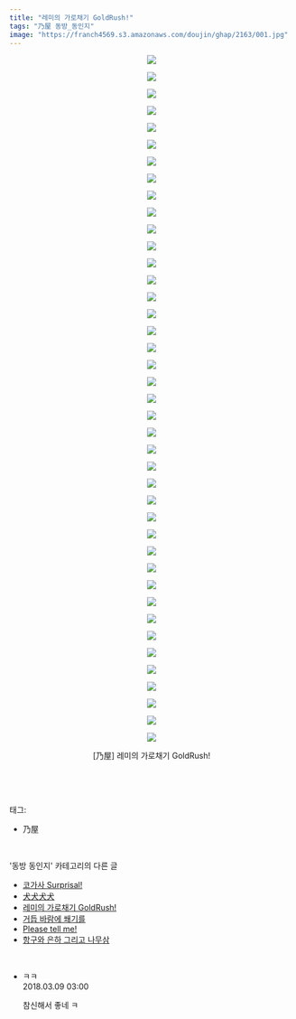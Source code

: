 ```yaml
---
title: "레미의 가로채기 GoldRush!"
tags: "乃屋 동방_동인지"
image: "https://franch4569.s3.amazonaws.com/doujin/ghap/2163/001.jpg"
---
```

<div class="article">
<p style="text-align: center; clear: none; float: none;"><img src="{{ site.imgserver2 }}/ghap/2163/001.jpg"/></p>
<p style="text-align: center; clear: none; float: none;"><img src="{{ site.imgserver2 }}/ghap/2163/002.jpg"/></p>
<p style="text-align: center; clear: none; float: none;"><img src="{{ site.imgserver2 }}/ghap/2163/003.jpg"/></p>
<p style="text-align: center; clear: none; float: none;"><img src="{{ site.imgserver2 }}/ghap/2163/004.jpg"/></p>
<p style="text-align: center; clear: none; float: none;"><img src="{{ site.imgserver2 }}/ghap/2163/005.jpg"/></p>
<p style="text-align: center; clear: none; float: none;"><img src="{{ site.imgserver2 }}/ghap/2163/006.jpg"/></p>
<p style="text-align: center; clear: none; float: none;"><img src="{{ site.imgserver2 }}/ghap/2163/007.jpg"/></p>
<p style="text-align: center; clear: none; float: none;"><img src="{{ site.imgserver2 }}/ghap/2163/008.jpg"/></p>
<p style="text-align: center; clear: none; float: none;"><img src="{{ site.imgserver2 }}/ghap/2163/009.jpg"/></p>
<p style="text-align: center; clear: none; float: none;"><img src="{{ site.imgserver2 }}/ghap/2163/010.jpg"/></p>
<p style="text-align: center; clear: none; float: none;"><img src="{{ site.imgserver2 }}/ghap/2163/011.jpg"/></p>
<p style="text-align: center; clear: none; float: none;"><img src="{{ site.imgserver2 }}/ghap/2163/012.jpg"/></p>
<p style="text-align: center; clear: none; float: none;"><img src="{{ site.imgserver2 }}/ghap/2163/013.jpg"/></p>
<p style="text-align: center; clear: none; float: none;"><img src="{{ site.imgserver2 }}/ghap/2163/014.jpg"/></p>
<p style="text-align: center; clear: none; float: none;"><img src="{{ site.imgserver2 }}/ghap/2163/015.jpg"/></p>
<p style="text-align: center; clear: none; float: none;"><img src="{{ site.imgserver2 }}/ghap/2163/016.jpg"/></p>
<p style="text-align: center; clear: none; float: none;"><img src="{{ site.imgserver2 }}/ghap/2163/017.jpg"/></p>
<p style="text-align: center; clear: none; float: none;"><img src="{{ site.imgserver2 }}/ghap/2163/018.jpg"/></p>
<p style="text-align: center; clear: none; float: none;"><img src="{{ site.imgserver2 }}/ghap/2163/019.jpg"/></p>
<p style="text-align: center; clear: none; float: none;"><img src="{{ site.imgserver2 }}/ghap/2163/020.jpg"/></p>
<p style="text-align: center; clear: none; float: none;"><img src="{{ site.imgserver2 }}/ghap/2163/021.jpg"/></p>
<p style="text-align: center; clear: none; float: none;"><img src="{{ site.imgserver2 }}/ghap/2163/022.jpg"/></p>
<p style="text-align: center; clear: none; float: none;"><img src="{{ site.imgserver2 }}/ghap/2163/023.jpg"/></p>
<p style="text-align: center; clear: none; float: none;"><img src="{{ site.imgserver2 }}/ghap/2163/024.jpg"/></p>
<p style="text-align: center; clear: none; float: none;"><img src="{{ site.imgserver2 }}/ghap/2163/025.jpg"/></p>
<p style="text-align: center; clear: none; float: none;"><img src="{{ site.imgserver2 }}/ghap/2163/026.jpg"/></p>
<p style="text-align: center; clear: none; float: none;"><img src="{{ site.imgserver2 }}/ghap/2163/027.jpg"/></p>
<p style="text-align: center; clear: none; float: none;"><img src="{{ site.imgserver2 }}/ghap/2163/028.jpg"/></p>
<p style="text-align: center; clear: none; float: none;"><img src="{{ site.imgserver2 }}/ghap/2163/029.jpg"/></p>
<p style="text-align: center; clear: none; float: none;"><img src="{{ site.imgserver2 }}/ghap/2163/030.jpg"/></p>
<p style="text-align: center; clear: none; float: none;"><img src="{{ site.imgserver2 }}/ghap/2163/031.jpg"/></p>
<p style="text-align: center; clear: none; float: none;"><img src="{{ site.imgserver2 }}/ghap/2163/032.jpg"/></p>
<p style="text-align: center; clear: none; float: none;"><img src="{{ site.imgserver2 }}/ghap/2163/033.jpg"/></p>
<p style="text-align: center; clear: none; float: none;"><img src="{{ site.imgserver2 }}/ghap/2163/034.jpg"/></p>
<p style="text-align: center; clear: none; float: none;"><img src="{{ site.imgserver2 }}/ghap/2163/035.jpg"/></p>
<p style="text-align: center; clear: none; float: none;"><img src="{{ site.imgserver2 }}/ghap/2163/036.jpg"/></p>
<p style="text-align: center; clear: none; float: none;"><img src="{{ site.imgserver2 }}/ghap/2163/037.jpg"/></p>
<p style="text-align: center; clear: none; float: none;"><img src="{{ site.imgserver2 }}/ghap/2163/038.jpg"/></p>
<p style="text-align: center; clear: none; float: none;"><img src="{{ site.imgserver2 }}/ghap/2163/039.jpg"/></p>
<p style="text-align: center; clear: none; float: none;"><img src="{{ site.imgserver2 }}/ghap/2163/040.jpg"/></p>
<p style="text-align: center; clear: none; float: none;"><img src="{{ site.imgserver2 }}/ghap/2163/041.jpg"/></p>
<p style="text-align: center; clear: none; float: none;">[乃屋] 레미의 가로채기 GoldRush!</p>
<p><br/></p>
</div><br/>
<div class="tagTrail">
<p>태그: </p>
<ul>
<li>乃屋</li>
</ul>
</div><br/>
<div class="another">
<p>'동방 동인지' 카테고리의 다른 글</p>
<ul>
<li><a href="/ghap_2167">코가사 Surprisal!</a></li>
<li><a href="/ghap_2166">犬犬犬犬</a></li>
<li><a href="/ghap_2163">레미의 가로채기 GoldRush!</a></li>
<li><a href="/ghap_2162">거듭 바람에 쐐기를</a></li>
<li><a href="/ghap_2161">Please tell me!</a></li>
<li><a href="/ghap_2160">항구와 은하 그리고 나무삼</a></li>
</ul>
</div><br/>
<div class="cb_module cb_fluid">
<div class="cb_wrt cb_profile">
<div class="comment">
<ul>
<li class="cb_thumb_off" id="comment15215774">
<div class="cb_comment_area">
<div class="cb_info_area">
<div class="cb_section">
<span class="cb_nick_name">ㅋㅋ</span>
</div>
<div class="cb_section">
<span class="cb_date">2018.03.09 03:00 </span>
</div>
</div>
<div class="cb_dsc_comment">
<p class="cb_dsc">
											참신해서 좋네 ㅋ
										</p>
</div>
</div></li>
</ul>
</div>
</div><!-- commentList close -->
</div><br/>
